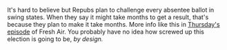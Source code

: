 It's hard to believe but Repubs plan to challenge every absentee ballot in swing states. When they say it might take months to get a result, that's because they plan to make it take months. More info like this in <a href="https://www.npr.org/2020/10/01/919131327/what-happens-if-trump-contests-the-election">Thursday's episode</a> of Fresh Air. You probably have no idea how screwed up this election is going to be, <i>by design.</i> 
